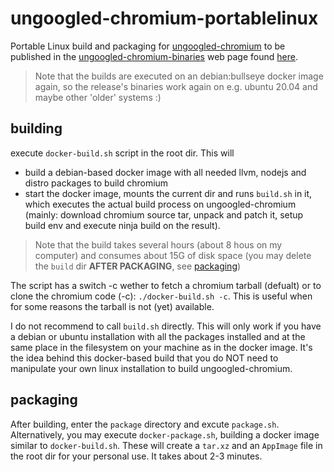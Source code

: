 # ungoogled-chromium-portablelinux
Portable Linux build and packaging for [ungoogled-chromium](https://github.com/ungoogled-software/ungoogled-chromium) to be published in the
[ungoogled-chromium-binaries](https://github.com/ungoogled-software/ungoogled-chromium-binaries) web page found [here](https://ungoogled-software.github.io/ungoogled-chromium-binaries/).
>Note that the builds are executed on an debian:bullseye docker image again, so the release's binaries work again on e.g. ubuntu 20.04 and maybe other 'older' systems :)

## building
execute `docker-build.sh` script in the root dir. This will
* build a debian-based docker image with all needed llvm, nodejs and distro packages to build chromium
* start the docker image, mounts the current dir and runs `build.sh` in it, which executes the actual build process on ungoogled-chromium (mainly: download chromium source tar, unpack and patch it, setup build env and execute ninja build on the result).

>Note that the build takes several hours (about 8 hous on my computer) and consumes about 15G of disk space (you may delete the `build` dir __AFTER PACKAGING__, see [packaging](#packaging))

The script has a switch -c wether to fetch a chromium tarball (defualt) or to clone the chromium code (-c): `./docker-build.sh -c`.
This is useful when for some reasons the tarball is not (yet) available.

I do not recommend to call `build.sh` directly. This will only work if you have a debian or ubuntu installation with all the packages installed and at the same place in the filesystem on your machine as in the docker image. It's the idea behind this docker-based build that you do NOT need to manipulate your own linux installation to build ungoogled-chromium.

## packaging
After building, enter the `package` directory and excute `package.sh`. Alternatively, you may execute `docker-package.sh`, building a docker image similar to `docker-build.sh`.
These will create a `tar.xz` and an `AppImage` file in the root dir for your personal use. It takes about 2-3 minutes.</br>
